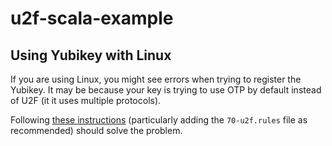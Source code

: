 # u2f-scala-example

## Using Yubikey with Linux

If you are using Linux, you might see errors when trying to register the Yubikey.
It may be because your key is trying to use OTP by default instead of U2F (it it uses multiple protocols).

Following [these instructions](https://www.yubico.com/faq/enable-u2f-linux/) (particularly adding the `70-u2f.rules` file as recommended) should solve the problem.

